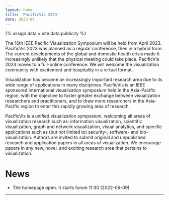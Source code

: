 ```yaml
---
layout: home
title: 'PacificVis 2023'
date: 2023-04
---
```


{% assign data = site.data.publicity %}

The 16th IEEE Pacific Visualization Symposium will be held from April 2023. PacificVis 2023 was planned as a regular conference, then in a hybrid form. The current developments of the global and domestic health crisis made it increasingly unlikely that the physical meeting could take place. PacificVis 2023 moves to a full-online conference. We will welcome the visualization community with excitement and hospitality in a virtual format.

Visualization has become an increasingly important research area due to its wide range of applications in many disciplines. PacificVis is an IEEE sponsored international visualization symposium held in the Asia-Pacific region, with the objective to foster greater exchange between visualization researchers and practitioners, and to draw more researchers in the Asia-Pacific region to enter this rapidly growing area of research.

PacificVis is a unified visualization symposium, welcoming all areas of visualization research such as: information visualization, scientific visualization, graph and network visualization, visual analytics, and specific applications such as (but not limited to) security-, software- and bio-visualization. Authors are invited to submit original and unpublished research and application papers in all areas of visualization. We encourage papers in any new, novel, and exciting research area that pertains to visualization.

# News

- The homepage open. It starts forom 11:30 (2022-06-09)

---
